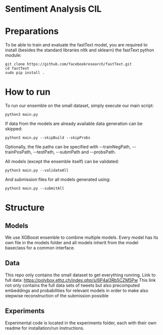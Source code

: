 # Sentiment Analysis CIL

# Preparations
To be able to train and evaluate the fastText model, you are required to install (besides the standard libraries nltk and sklearn) the fastText python module:
```
git clone https://github.com/facebookresearch/fastText.git
cd fastText
sudo pip install .
```

# How to run

To run our ensemble on the small dataset, simply execute our main script:
```
python3 main.py
```

If data from the models are already available data generation can be skipped:
```
python3 main.py --skipBuild --skipProbs
```
Optionally, the file paths can be specified with --trainNegPath,
--trainPosPath, --testPath, --submPath and --probsPath.


All models (except the ensemble itself) can be validated:
```
python3 main.py --validateAll
```

And submission files for all models generated using:
```
python3 main.py --submitAll
```

# Structure

## Models
We use XGBoost ensemble to combine multiple models.
Every model has its own file in the models folder and all models inherit from the model baseclass for a common interface.

## Data
This repo only contains the small dataset to get everything running.
Link to full data: https://polybox.ethz.ch/index.php/s/6P4al3Rb5CZM5Pw
This link not only contains the full data sets of tweets but also precomputed embeddings and probabilities for relevant models in order to make also stepwise reconstruction of the submission possible

## Experiments

Experimental code is located in the experiments folder, each with their own readme for installation/run instructions.
